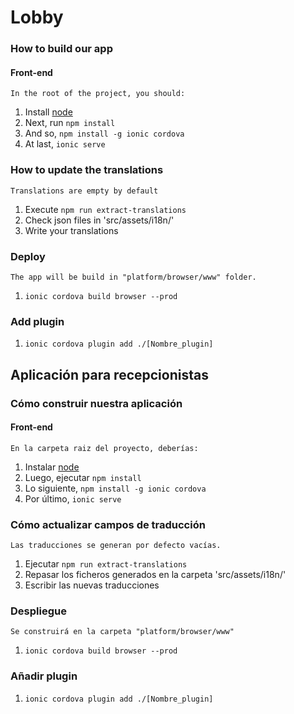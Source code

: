 # Lobby

### How to build our app

#### Front-end
    In the root of the project, you should:
1. Install [node](https://nodejs.org/es/)
2. Next, run ```npm install```
3. And so, ```npm install -g ionic cordova```
4. At last, ```ionic serve```

### How to update the translations
    Translations are empty by default
1. Execute ```npm run extract-translations```
2. Check json files in 'src/assets/i18n/'
3. Write your translations

### Deploy
    The app will be build in "platform/browser/www" folder.
1. ```ionic cordova build browser --prod```
    
### Add plugin
1. ```ionic cordova plugin add ./[Nombre_plugin]```

## Aplicación para recepcionistas
### Cómo construir nuestra aplicación

#### Front-end
    En la carpeta raiz del proyecto, deberías:
1. Instalar [node](https://nodejs.org/es/)
2. Luego, ejecutar ```npm install```
3. Lo siguiente, ```npm install -g ionic cordova```
4. Por último, ```ionic serve```

### Cómo actualizar campos de traducción
    Las traducciones se generan por defecto vacías.
1. Ejecutar ```npm run extract-translations```
2. Repasar los ficheros generados en la carpeta 'src/assets/i18n/'
3. Escribir las nuevas traducciones

### Despliegue
    Se construirá en la carpeta "platform/browser/www"
1. ```ionic cordova build browser --prod```

### Añadir plugin
1. ```ionic cordova plugin add ./[Nombre_plugin]```